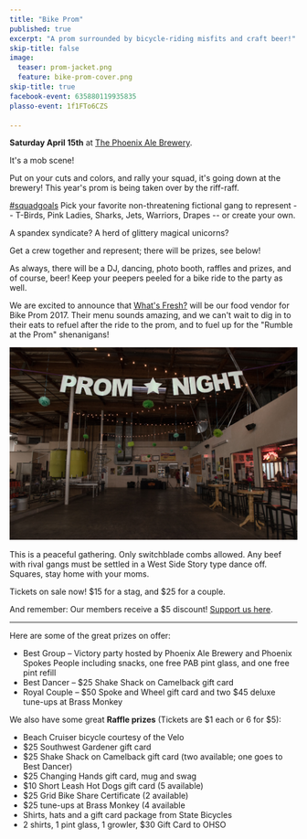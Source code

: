 ```yaml
---
title: "Bike Prom"
published: true
excerpt: "A prom surrounded by bicycle-riding misfits and craft beer!"
skip-title: false
image:
  teaser: prom-jacket.png
  feature: bike-prom-cover.png
skip-title: true
facebook-event: 635880119935835
plasso-event: 1f1FTo6CZS

---
```


**Saturday April 15th** at [The Phoenix Ale Brewery](http://phoenixale.com/).

It's a mob scene!

Put on your cuts and colors, and rally your squad, it's going down at the brewery! This year's prom is being taken over by the riff-raff.

[#squadgoals](https://twitter.com/search?q=%23SquadGoals) Pick your favorite non-threatening fictional gang to represent -- T-Birds, Pink Ladies, Sharks, Jets, Warriors, Drapes -- or create your own.

A spandex syndicate? A herd of glittery magical unicorns?

Get a crew together and represent; there will be prizes, see below!

As always, there will be a DJ, dancing, photo booth, raffles and prizes, and of course, beer! Keep your peepers peeled for a bike ride to the party as well.

We are excited to announce that [What's Fresh?](http://www.whatsfreshaz.com/) will be our food vendor for Bike Prom 2017.
Their menu sounds amazing, and we can't wait to dig in to their eats to refuel after the ride to the prom, and to fuel up for the "Rumble at the Prom" shenanigans!

![the dance floor is waiting](/images/prom-empty.jpg)

This is a peaceful gathering. Only switchblade combs allowed. Any beef with rival gangs must be settled in a West Side Story type dance off. Squares, stay home with your moms.

Tickets on sale now! $15 for a stag, and $25 for a couple.

And remember: Our members receive a $5 discount! [Support us here](https://plasso.com/s/9Tlekqlz7y).


<hr>

Here are some of the great prizes on offer:

* Best Group – Victory party hosted by Phoenix Ale Brewery and Phoenix Spokes People including snacks, one free PAB pint glass, and one free pint refill 
* Best Dancer – $25 Shake Shack on Camelback gift card
* Royal Couple – $50 Spoke and Wheel gift card and two $45 deluxe tune-ups at Brass Monkey

We also have some great **Raffle prizes** (Tickets are $1 each or 6 for $5):

*	Beach Cruiser bicycle courtesy of the Velo
*	$25 Southwest Gardener gift card
*	$25 Shake Shack on Camelback gift card (two available; one goes to Best Dancer)
*	$25 Changing Hands gift card, mug and swag
*	$10 Short Leash Hot Dogs gift card (5 available)
*	$25 Grid Bike Share Certificate (2 available)
*	$25 tune-ups at Brass Monkey (4 available
*	Shirts, hats and a gift card package from State Bicycles
*	2 shirts, 1 pint glass, 1 growler, $30 Gift Card to OHSO
